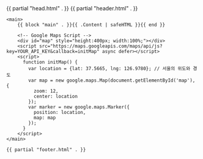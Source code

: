 <!-- 지도 api
<!DOCTYPE html>
<html>
<head>
  <title>OpenStreetMap Example</title>
  <link rel="stylesheet" href="https://unpkg.com/leaflet@1.7.1/dist/leaflet.css" />
  <script src="https://unpkg.com/leaflet@1.7.1/dist/leaflet.js"></script>
  <style>
    #map {
      height: 400px;
      width: 100%;
    }
  </style>
</head>
<body>
  <h3>OpenStreetMap Example</h3>
  <div id="map"></div>

  <script>
    var map = L.map('map').setView([37.5665, 126.9780], 13); // 서울 중심
    L.tileLayer('https://{s}.tile.openstreetmap.org/{z}/{x}/{y}.png', {
      maxZoom: 19,
    }).addTo(map);

    var marker = L.marker([37.5665, 126.9780]).addTo(map);
  </script>
</body>
</html> -->

<!DOCTYPE html>
<html lang="en">
<head>
    <meta charset="UTF-8">
    <title>{{ .Title }}</title>
    {{ partial "head.html" . }}
</head>
<body>
    {{ partial "header.html" . }}

    <main>
        {{ block "main" . }}{{ .Content | safeHTML }}{{ end }}

        <!-- Google Maps Script -->
        <div id="map" style="height:400px; width:100%;"></div>
        <script src="https://maps.googleapis.com/maps/api/js?key=YOUR_API_KEY&callback=initMap" async defer></script>
        <script>
          function initMap() {
            var location = {lat: 37.5665, lng: 126.9780}; // 서울의 위도와 경도
            var map = new google.maps.Map(document.getElementById('map'), {
              zoom: 12,
              center: location
            });
            var marker = new google.maps.Marker({
              position: location,
              map: map
            });
          }
        </script>
    </main>

    {{ partial "footer.html" . }}
</body>
</html>
